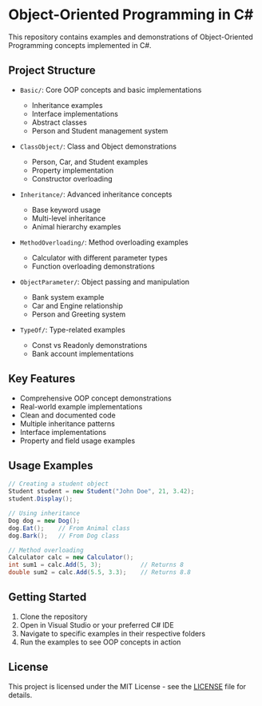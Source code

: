 # Object-Oriented Programming in C#

This repository contains examples and demonstrations of Object-Oriented Programming concepts implemented in C#.

## Project Structure

- `Basic/`: Core OOP concepts and basic implementations

  - Inheritance examples
  - Interface implementations
  - Abstract classes
  - Person and Student management system

- `ClassObject/`: Class and Object demonstrations

  - Person, Car, and Student examples
  - Property implementation
  - Constructor overloading

- `Inheritance/`: Advanced inheritance concepts

  - Base keyword usage
  - Multi-level inheritance
  - Animal hierarchy examples

- `MethodOverloading/`: Method overloading examples

  - Calculator with different parameter types
  - Function overloading demonstrations

- `ObjectParameter/`: Object passing and manipulation

  - Bank system example
  - Car and Engine relationship
  - Person and Greeting system

- `TypeOf/`: Type-related examples
  - Const vs Readonly demonstrations
  - Bank account implementations

## Key Features

- Comprehensive OOP concept demonstrations
- Real-world example implementations
- Clean and documented code
- Multiple inheritance patterns
- Interface implementations
- Property and field usage examples

## Usage Examples

```csharp
// Creating a student object
Student student = new Student("John Doe", 21, 3.42);
student.Display();

// Using inheritance
Dog dog = new Dog();
dog.Eat();    // From Animal class
dog.Bark();   // From Dog class

// Method overloading
Calculator calc = new Calculator();
int sum1 = calc.Add(5, 3);           // Returns 8
double sum2 = calc.Add(5.5, 3.3);    // Returns 8.8
```

## Getting Started

1. Clone the repository
2. Open in Visual Studio or your preferred C# IDE
3. Navigate to specific examples in their respective folders
4. Run the examples to see OOP concepts in action

## License

This project is licensed under the MIT License - see the [LICENSE](LICENSE) file for details.
